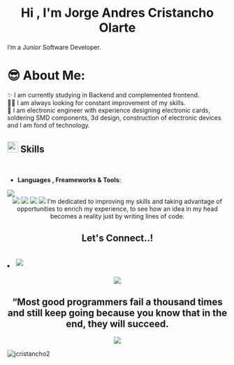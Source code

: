 
<h1 align="center"><b>Hi , I'm Jorge Andres Cristancho Olarte </b></h1>


I’m a Junior Software Developer. <br>

# 😎 About Me:
✨ I am currently studying in Backend and complemented frontend.
<br>🧑‍💻 I am always looking for constant improvement of my skills.
<br>🤝 I am electronic engineer with experience designing electronic cards, soldering SMD components, 3d design, construction of electronic devices and I am fond of technology.

## <img src="https://media2.giphy.com/media/QssGEmpkyEOhBCb7e1/giphy.gif?cid=ecf05e47a0n3gi1bfqntqmob8g9aid1oyj2wr3ds3mg700bl&rid=giphy.gif" width ="25"><b> Skills</b>
<br>
<p align="center">

- **Languages , Freameworks & Tools**:

<img src="https://user-images.githubusercontent.com/73097560/115834477-dbab4500-a447-11eb-908a-139a6edaec5c.gif">
<div align="center">
    <img src="https://skillicons.dev/icons?i=arduino,obsidian,python"/> 
    <img src="https://skillicons.dev/icons?i=html,css,js"/>
    <img src="https://skillicons.dev/icons?i=vscode,github,git"/>


<img src="https://user-images.githubusercontent.com/73097560/115834477-dbab4500-a447-11eb-908a-139a6edaec5c.gif">       
I’m dedicated to improving my skills and taking advantage of opportunities to enrich my experience, to see how an idea in my head becomes a reality just by writing lines of code.


## <b> Let's Connect..!</b>
<br>
<div align='left'>

<li>
  <a href="mailto:jocristanchool@gmail.com" target="_blank">
    <img src="https://img.shields.io/badge/gmail:jocristanchool@gmail.com-%23EA4335.svg?style=for-the-badge&logo=gmail&logoColor=white" style="margin-bottom: 5px;" />
  </a>
</li>
	
</ul>
</div>

<br>
<img src="https://user-images.githubusercontent.com/73097560/115834477-dbab4500-a447-11eb-908a-139a6edaec5c.gif">
<div align='center'>

## <b>“Most good programmers fail a thousand times and still keep going because you know that in the end, they will succeed.  </b>

<img src="https://user-images.githubusercontent.com/73097560/115834477-dbab4500-a447-11eb-908a-139a6edaec5c.gif">

<p><img align="left" src="https://github-readme-stats.vercel.app/api/top-langs?username=jcristancho2&show_icons=true&locale=en&layout=compact" alt="jcristancho2" /></p>

<!-- <p>&nbsp;<img align="center" src="https://github-readme-stats.vercel.app/api?username=jcristancho2&show_icons=true&locale=en" alt="jcristancho2" /></p> -->